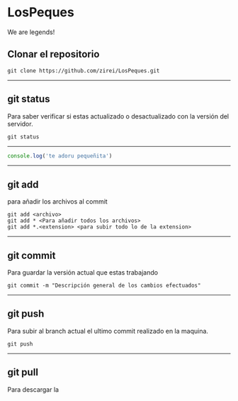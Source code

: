 # LosPeques
We are legends!

## Clonar el repositorio
    git clone https://github.com/zirei/LosPeques.git
---
## git status
Para saber verificar si estas actualizado o desactualizado con la versión del servidor.

    git status
---
``` javascript
console.log('te adoru pequeñita')
```
---
## git add
para añadir los archivos al commit
    
    git add <archivo> 
    git add * <Para añadir todos los archivos>
    git add *.<extension> <para subir todo lo de la extension>
---
## git commit
Para guardar la versión actual que estas trabajando

    git commit -m "Descripción general de los cambios efectuados"
---
## git push
Para subir al branch actual el ultimo commit realizado en la maquina.

    git push
---
## git pull
Para descargar la 